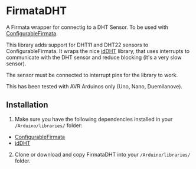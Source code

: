 # FirmataDHT

A Firmata wrapper for connectig to a DHT Sensor. To be used with [ConfigurableFirmata](https://github.com/firmata/ConfigurableFirmata).

This library adds support for DHT11 and DHT22 sensors to ConfigurableFirmata. It wraps the nice [idDHT](https://github.com/niesteszeck/idDHTLib) library, that uses interrupts to communicate with the DHT sensor and reduce blocking (it's a very slow sensor).

The sensor must be connected to interrupt pins for the library to work.

This has been tested with AVR Arduinos only (Uno, Nano, Duemilanove).

## Installation

1. Make sure you have the following dependencies installed in your `/Arduino/libraries/` folder:
  - [ConfigurableFirmata](https://github.com/firmata/ConfigurableFirmata)
  - [idDHT](https://github.com/niesteszeck/idDHTLib)

2. Clone or download and copy FirmataDHT into your `/Arduino/libraries/` folder.

